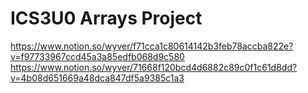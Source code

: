 # ICS3U0 Arrays Project

https://www.notion.so/wyver/f71cca1c80614142b3feb78accba822e?v=f97733967ccd45a3a85edfb068d9c580   
https://www.notion.so/wyver/71668f120bcd4d6882c89c0f1c61d8dd?v=4b08d651669a48dca847df5a9385c1a3
